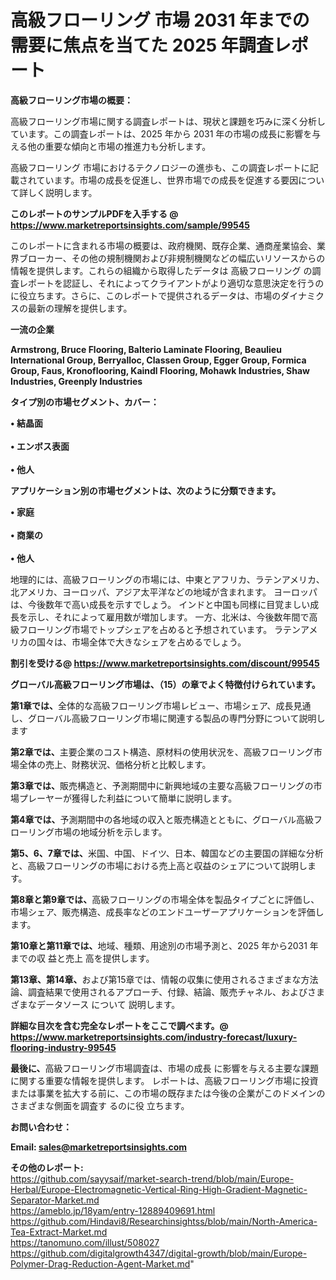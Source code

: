 # 高級フローリング 市場 2031 年までの需要に焦点を当てた 2025 年調査レポート

<strong><b>高級フローリング市場の概要：</b></strong>

高級フローリング市場に関する調査レポートは、現状と課題を巧みに深く分析しています。この調査レポートは、2025 年から 2031 年の市場の成長に影響を与える他の重要な傾向と市場の推進力も分析します。

高級フローリング 市場におけるテクノロジーの進歩も、この調査レポートに記載されています。市場の成長を促進し、世界市場での成長を促進する要因について詳しく説明します。

<strong>このレポートのサンプルPDFを入手する @ <a href=https://www.marketreportsinsights.com/sample/99545>https://www.marketreportsinsights.com/sample/99545</a></strong>

このレポートに含まれる市場の概要は、政府機関、既存企業、通商産業協会、業界ブローカー、その他の規制機関および非規制機関などの幅広いリソースからの情報を提供します。これらの組織から取得したデータは 高級フローリング の調査レポートを認証し、それによってクライアントがより適切な意思決定を行うのに役立ちます。さらに、このレポートで提供されるデータは、市場のダイナミクスの最新の理解を提供します。

<strong>一流の企業</strong>

<strong><b>Armstrong, Bruce Flooring, Balterio Laminate Flooring, Beaulieu International Group, Berryalloc, Classen Group, Egger Group, Formica Group, Faus, Kronoflooring, Kaindl Flooring, Mohawk Industries, Shaw Industries, Greenply Industries</b></strong>

<strong><b>タイプ別の市場セグメント、カバー：</b></strong>

<strong>• 結晶面<br><br>• エンボス表面<br><br>• 他人</strong>

<strong><b>アプリケーション別の市場セグメントは、次のように分類できます。</b></strong>

<strong>• 家庭<br><br>• 商業の<br><br>• 他人</strong>

 地理的には、高級フローリングの市場には、中東とアフリカ、ラテンアメリカ、北アメリカ、ヨーロッパ、アジア太平洋などの地域が含まれます。 ヨーロッパは、今後数年で高い成長を示すでしょう。 インドと中国も同様に目覚ましい成長を示し、それによって雇用数が増加します。 一方、北米は、今後数年間で高級フローリング市場でトップシェアを占めると予想されています。 ラテンアメリカの国々は、市場全体で大きなシェアを占めるでしょう。

<strong>割引を受ける@ <a href=https://www.marketreportsinsights.com/discount/99545>https://www.marketreportsinsights.com/discount/99545</a></strong>

<strong><b>グローバル高級フローリング市場は、（15）の章でよく特徴付けられています。</b></strong>

<strong><b>第</b></strong><strong><b>1章では、</b></strong>全体的な高級フローリング市場レビュー、市場シェア、成長見通し、グローバル高級フローリング市場に関連する製品の専門分野について説明します

<strong><b>第2章では、</b></strong>主要企業のコスト構造、原材料の使用状況を、高級フローリング市場全体の売上、財務状況、価格分析と比較します。

<strong><b>第3章では、</b></strong>販売構造と、予測期間中に新興地域の主要な高級フローリングの市場プレーヤーが獲得した利益について簡単に説明します。

<strong><b>第4章では、</b></strong>予測期間中の各地域の収入と販売構造とともに、グローバル高級フローリング市場の地域分析を示します。

<strong><b>第5、6、7章では、</b></strong>米国、中国、ドイツ、日本、韓国などの主要国の詳細な分析と、高級フローリングの市場における売上高と収益のシェアについて説明します。

<strong><b>第8章と第9章では、</b></strong>高級フローリングの市場全体を製品タイプごとに評価し、市場シェア、販売構造、成長率などのエンドユーザーアプリケーションを評価します。

<strong><b>第10章と第11章では、</b></strong>地域、種類、用途別の市場予測と、2025 年から2031 年までの収 益と売上 高を提供します。

<strong><b>第13章、第14章、</b></strong>および第15章では、情報の収集に使用されるさまざまな方法論、調査結果で使用されるアプローチ、付録、結論、販売チャネル、およびさまざまなデータソース について 説明します。

<strong>詳細な目次を含む完全なレポートをここで調べます。@ <a href=https://www.marketreportsinsights.com/industry-forecast/luxury-flooring-industry-99545>https://www.marketreportsinsights.com/industry-forecast/luxury-flooring-industry-99545</a></strong>

<strong><b>最後に、</b></strong>高級フローリング市場調査は、市場の成長 に影響を</a>与える主要な課題に関する重要な情報を提供します。 レポートは、高級フローリング市場に投資または事業を拡大する前に、この市場の既存または今後の企業がこのドメインのさまざまな側面を調査す るのに役 立ちます。

<strong><b>お問い合わせ：</b></strong>

<strong>Email: </strong><a href=mailto:sales@marketreportsinsights.com><strong>sales@marketreportsinsights.com</strong></a>

<strong>その他のレポート:</strong>
<br>
<a href=https://github.com/sayysaif/market-search-trend/blob/main/Europe-Herbal/Europe-Electromagnetic-Vertical-Ring-High-Gradient-Magnetic-Separator-Market.md>https://github.com/sayysaif/market-search-trend/blob/main/Europe-Herbal/Europe-Electromagnetic-Vertical-Ring-High-Gradient-Magnetic-Separator-Market.md</a>
<br>
<a href=https://ameblo.jp/18yam/entry-12889409691.html>https://ameblo.jp/18yam/entry-12889409691.html</a>
<br>
<a href=https://github.com/Hindavi8/Researchinsightss/blob/main/North-America-Tea-Extract-Market.md>https://github.com/Hindavi8/Researchinsightss/blob/main/North-America-Tea-Extract-Market.md</a>
<br>
<a href=https://tanomuno.com/illust/508027>https://tanomuno.com/illust/508027</a>
<br>
<a href=https://github.com/digitalgrowth4347/digital-growth/blob/main/Europe-Polymer-Drag-Reduction-Agent-Market.md>https://github.com/digitalgrowth4347/digital-growth/blob/main/Europe-Polymer-Drag-Reduction-Agent-Market.md</a>"
